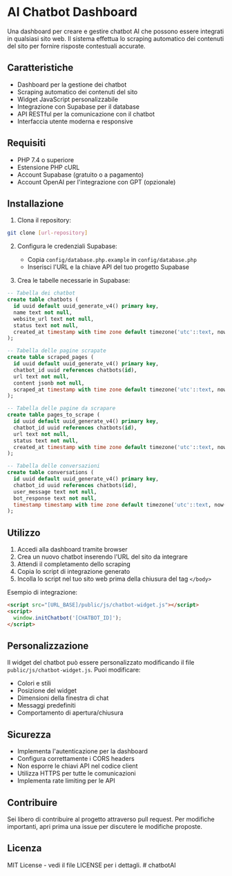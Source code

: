 # AI Chatbot Dashboard

Una dashboard per creare e gestire chatbot AI che possono essere integrati in qualsiasi sito web. Il sistema effettua lo scraping automatico dei contenuti del sito per fornire risposte contestuali accurate.

## Caratteristiche

- Dashboard per la gestione dei chatbot
- Scraping automatico dei contenuti del sito
- Widget JavaScript personalizzabile
- Integrazione con Supabase per il database
- API RESTful per la comunicazione con il chatbot
- Interfaccia utente moderna e responsive

## Requisiti

- PHP 7.4 o superiore
- Estensione PHP cURL
- Account Supabase (gratuito o a pagamento)
- Account OpenAI per l'integrazione con GPT (opzionale)

## Installazione

1. Clona il repository:
```bash
git clone [url-repository]
```

2. Configura le credenziali Supabase:
   - Copia `config/database.php.example` in `config/database.php`
   - Inserisci l'URL e la chiave API del tuo progetto Supabase

3. Crea le tabelle necessarie in Supabase:

```sql
-- Tabella dei chatbot
create table chatbots (
  id uuid default uuid_generate_v4() primary key,
  name text not null,
  website_url text not null,
  status text not null,
  created_at timestamp with time zone default timezone('utc'::text, now()) not null
);

-- Tabella delle pagine scrapate
create table scraped_pages (
  id uuid default uuid_generate_v4() primary key,
  chatbot_id uuid references chatbots(id),
  url text not null,
  content jsonb not null,
  scraped_at timestamp with time zone default timezone('utc'::text, now()) not null
);

-- Tabella delle pagine da scrapare
create table pages_to_scrape (
  id uuid default uuid_generate_v4() primary key,
  chatbot_id uuid references chatbots(id),
  url text not null,
  status text not null,
  created_at timestamp with time zone default timezone('utc'::text, now()) not null
);

-- Tabella delle conversazioni
create table conversations (
  id uuid default uuid_generate_v4() primary key,
  chatbot_id uuid references chatbots(id),
  user_message text not null,
  bot_response text not null,
  timestamp timestamp with time zone default timezone('utc'::text, now()) not null
);
```

## Utilizzo

1. Accedi alla dashboard tramite browser
2. Crea un nuovo chatbot inserendo l'URL del sito da integrare
3. Attendi il completamento dello scraping
4. Copia lo script di integrazione generato
5. Incolla lo script nel tuo sito web prima della chiusura del tag `</body>`

Esempio di integrazione:
```html
<script src="[URL_BASE]/public/js/chatbot-widget.js"></script>
<script>
  window.initChatbot('[CHATBOT_ID]');
</script>
```

## Personalizzazione

Il widget del chatbot può essere personalizzato modificando il file `public/js/chatbot-widget.js`. Puoi modificare:

- Colori e stili
- Posizione del widget
- Dimensioni della finestra di chat
- Messaggi predefiniti
- Comportamento di apertura/chiusura

## Sicurezza

- Implementa l'autenticazione per la dashboard
- Configura correttamente i CORS headers
- Non esporre le chiavi API nel codice client
- Utilizza HTTPS per tutte le comunicazioni
- Implementa rate limiting per le API

## Contribuire

Sei libero di contribuire al progetto attraverso pull request. Per modifiche importanti, apri prima una issue per discutere le modifiche proposte.

## Licenza

MIT License - vedi il file LICENSE per i dettagli. # chatbotAI
